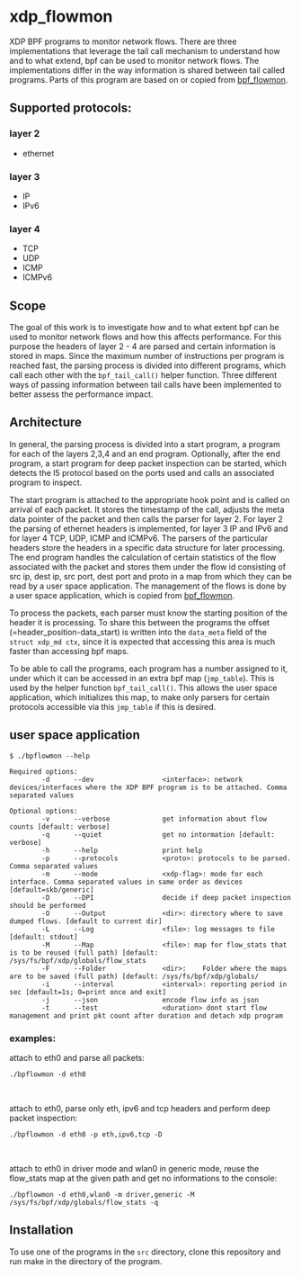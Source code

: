 # xdp_flowmon
XDP BPF programs to monitor network flows. There are three implementations that leverage the tail call mechanism to understand how and to what extend, bpf can be used to monitor network flows. The implementations differ in the way information is shared between tail called programs. Parts of this program are based on or copied from <A href="https://github.com/mattereppe/bpf_flowmon/blob/main/flow_mgmt.c">bpf_flowmon</A>.

## Supported protocols:
### layer 2
- ethernet
### layer 3
- IP
- IPv6
### layer 4
- TCP
- UDP
- ICMP
- ICMPv6

## Scope
The goal of this work is to investigate how and to what extent bpf can be used to monitor network flows and how this affects performance. For this purpose the headers of layer 2 - 4 are parsed and certain information is stored in maps. Since the maximum number of instructions per program is reached fast, the parsing process is divided into different programs, which call each other with the `bpf_tail_call()` helper function. Three different ways of passing information between tail calls have been implemented to better assess the performance impact.

## Architecture
In general, the parsing process is divided into a start program, a program for each of the layers 2,3,4 and an end program. Optionally, after the end program, a start program for deep packet inspection can be started, which detects the l5 protocol based on the ports used and calls an associated program to inspect.<br>

The start program is attached to the appropriate hook point and is called on arrival of each packet. It stores the timestamp of the call, adjusts the meta data pointer of the packet and then calls the parser for layer 2. For layer 2 the parsing of ethernet headers is implemented, for layer 3 IP and IPv6 and for layer 4 TCP, UDP, ICMP and ICMPv6. The parsers of the particular headers store the headers in a specific data structure for later processing.<br>
The end program handles the calculation of certain statistics of the flow associated with the packet and stores them under the flow id consisting of src ip, dest ip, src port, dest port and proto in a map from which they can be read by a user space application. The management of the flows is done by a user space application, which is copied from <A href="https://github.com/mattereppe/bpf_flowmon/blob/main/flow_mgmt.c">bpf_flowmon</A>.<br>

To process the packets, each parser must know the starting position of the header it is processing. To share this between the programs the offset (=header_position-data_start) is written into the `data_meta` field of the `struct xdp_md ctx`, since it is expected that accessing this area is much faster than accessing bpf maps.<br>

To be able to call the programs, each program has a number assigned to it, under which it can be accessed in an extra bpf map (`jmp_table`). This is used by the helper function `bpf_tail_call()`. This allows the user space application, which initializes this map, to make only parsers for certain protocols accessible via this `jmp_table` if this is desired.

## user space application
```
$ ./bpflowmon --help
```
```
Required options:
        -d      --dev                 <interface>: network devices/interfaces where the XDP BPF program is to be attached. Comma separated values

Optional options:
        -v      --verbose             get information about flow counts [default: verbose]
        -q      --quiet               get no intormation [default: verbose]
        -h      --help                print help
        -p      --protocols           <proto>: protocols to be parsed. Comma separated values
        -m      --mode                <xdp-flag>: mode for each interface. Comma separated values in same order as devices [default=skb/generic]
        -D      --DPI                 decide if deep packet inspection should be performed
        -O      --Output              <dir>: directory where to save dumped flows. [default to current dir]
        -L      --Log                 <file>: log messages to file [default: stdout]
        -M      --Map                 <file>: map for flow_stats that is to be reused (full path) [default: /sys/fs/bpf/xdp/globals/flow_stats
        -F      --Folder              <dir>:    Folder where the maps are to be saved (full path) [default: /sys/fs/bpf/xdp/globals/
        -i      --interval            <interval>: reporting period in sec [default=1s; 0=print once and exit]
        -j      --json                encode flow info as json
        -t      --test                <duration> dont start flow management and print pkt count after duration and detach xdp program
```
### examples:
attach to eth0 and parse all packets:
```
./bpflowmon -d eth0
```
<br>

attach to eth0, parse only eth, ipv6 and tcp headers and perform deep packet inspection:
```
./bpflowmon -d eth0 -p eth,ipv6,tcp -D
```
<br>


attach to eth0 in driver mode and wlan0 in generic mode, reuse the flow_stats map at the given path and get no informations to the console:
```
./bpflowmon -d eth0,wlan0 -m driver,generic -M /sys/fs/bpf/xdp/globals/flow_stats -q
```

## Installation
To use one of the programs in the `src` directory, clone this repository and run make in the directory of the program.
